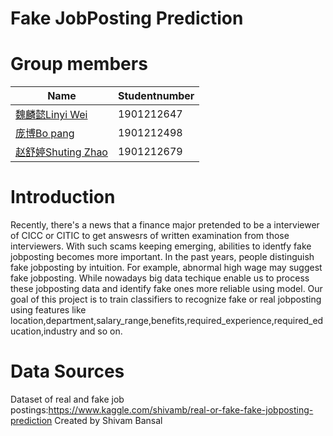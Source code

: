 Fake JobPosting Prediction
====
# Group members
| Name  | Studentnumber |
| ------------- | ------------- |
| [魏麟懿Linyi Wei](https://github.com/Linyi-Wei)  |  1901212647 |
| [庞博Bo pang]()  | 1901212498  |
| [赵舒婷Shuting Zhao](https://github.com/Shuuting) | 1901212679 |
# Introduction
Recently, there's a news that a finance major pretended to be a interviewer of CICC or CITIC to get answesrs of written examination from those interviewers. With such scams keeping emerging, abilities to identfy fake jobposting becomes more important. In the past years, people distinguish fake jobposting by intuition. For example, abnormal high wage may suggest fake jobposting. While nowadays big data techique enable us to process these jobposting data and identify fake ones more reliable using model.
Our goal of this project is to train classifiers to recognize fake or real jobposting using features like location,department,salary_range,benefits,required_experience,required_education,industry and so on.
# Data Sources
Dataset of real and fake job postings:https://www.kaggle.com/shivamb/real-or-fake-fake-jobposting-prediction 
Created by Shivam Bansal
